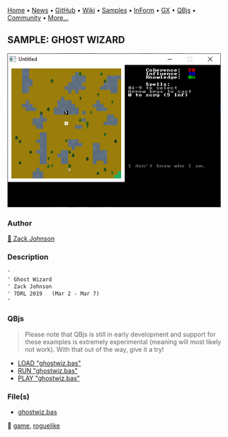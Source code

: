 [Home](https://qb64.com) • [News](../../news.md) • [GitHub](https://github.com/QB64Official/qb64) • [Wiki](https://github.com/QB64Official/qb64/wiki) • [Samples](../../samples.md) • [InForm](../../inform.md) • [GX](../../gx.md) • [QBjs](../../qbjs.md) • [Community](../../community.md) • [More...](../../more.md)

## SAMPLE: GHOST WIZARD

![screenshot.png](img/screenshot.png)

### Author

[🐝 Zack Johnson](../zack-johnson.md) 

### Description

```text
'
' Ghost Wizard
' Zack Johnson
' 7DRL 2019   (Mar 2 - Mar 7)
'
```

### QBjs

> Please note that QBjs is still in early development and support for these examples is extremely experimental (meaning will most likely not work). With that out of the way, give it a try!

* [LOAD "ghostwiz.bas"](https://qbjs.org/index.html?src=https://qb64.com/samples/ghost-wizard/src/ghostwiz.bas)
* [RUN "ghostwiz.bas"](https://qbjs.org/index.html?mode=auto&src=https://qb64.com/samples/ghost-wizard/src/ghostwiz.bas)
* [PLAY "ghostwiz.bas"](https://qbjs.org/index.html?mode=play&src=https://qb64.com/samples/ghost-wizard/src/ghostwiz.bas)

### File(s)

* [ghostwiz.bas](src/ghostwiz.bas)

🔗 [game](../game.md), [roguelike](../roguelike.md)
